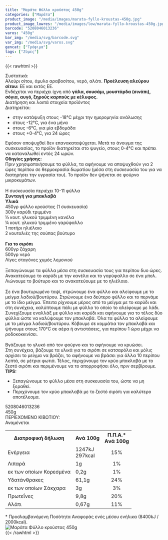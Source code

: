 ```yaml
---
title: "Μαράτα Φύλλο κρούστας 450g"
categories: ["Μαράτα"]
product_image: "/media/images/marata-fyllo-kroustas-450g.jpg"
product_image_lowres: "/media/images/low/marata-fyllo-kroustas-450g.jpg"
barcode: "5208046013236"
varos: "450g"
bar_img: "/media/svg/barcode.svg"
var_img: "/media/svg/varos.svg"
gencat: ["Τρόφιμα"]
tags: ["Ζύμες"]
---
```

{{< rawhtml >}}

<div class="sload264"><div class="product"><div id="sistatika">Συστατικά:</div><div class="alltext">Αλεύρι σίτου, άμυλο αραβοσίτου, νερό, αλάτι. <strong>Προέλευση αλεύρου σίτου:</strong> ΕΕ και εκτός ΕΕ.<br>Ενδέχεται να περιέχει ίχνη από <strong>γάλα, σουσάμι, μουστάρδα (σινάπι), σόγια, αυγό, ξηρούς καρπούς με κέλυφος.</strong></div><div id="loipa">Διατήρηση και λοιπά στοιχεία προϊόντος</div><div class="alltext">Διατηρείται:<ul><li>στην κατάψυξη στους -18°C μέχρι την ημερομηνία ανάλωσης</li><li>στους -12°C, για ένα μήνα</li><li>στους -6°C, για μία εβδομάδα</li><li>στους +0-4°C, για 24 ώρες</li></ul>Εφόσον αποψυχθεί δεν επανακαταψύχεται. Μετά το άνοιγμα της συσκευασίας, το προϊόν διατηρείται στο ψυγείο, στους 0-4°C και πρέπει να καταναλωθεί εντός 24 ωρών.</div><div class="sred sp15"><b>Οδηγίες χρήσης:</b><br>Πριν χρησιμοποιήσουμε τα φύλλα, τα αφήνουμε να αποψυχθούν για 2 ώρες περίπου σε θερμοκρασία δωματίου (µέσα στη συσκευασία του για να διατηρήσει την υγρασία του). Το προϊόν δεν ψήνεται σε φούρνο μικροκυμάτων.<br><br><div class="seee st333 sp10 sdt sfwb">Η συσκευασία περιέχει 10-11 φύλλα</div></div><div class="keno"></div><div class="s333 steee sp1015" style="font-weight:700">Συνταγή για μπακλαβά</div><div class="all2"><b>Υλικά</b><br>450γρ φύλλο κρούστας (1 συσκευασία)<br>300γ καρύδι τριμμένο<br>½ κουτ. γλυκού τριμμένη κανέλα<br>¼ κουτ. γλυκού τριμμένο γαρύφαλλο<br>1 ποτήρι ηλιέλαιο<br>2 κουταλιές της σούπας βούτυρο<br><br><b>Για το σιρόπι</b><br>600γρ ζάχαρη<br>500γρ νερό<br>Λίγες σταγόνες χυμός λεμονιού<br><br>Ξεπαγώνουμε τα φύλλα μέσα στη συσκευασία τους για περίπου δυο ώρες.<br>Ανακατεύουμε το καρύδι με την κανέλα και το γαρύφαλλο σε ένα μπολ. Λιώνουμε το βούτυρο και το ανακατεύουμε με το ηλιέλαιο.<br><br>Σε ένα βουτυρωμένο ταψί, στρώνουμε ένα φύλλο και αλείφουμε με το μείγμα λαδιού/βουτύρου. Στρώνουμε ένα δεύτερο φύλλο και το περνάμε με το ίδιο μείγμα. Έπειτα ρίχνουμε μέρος από το μείγμα με το καρύδι και στη συνέχεια, καλύπτουμε πάλι με φύλλο το οποίο το αλείφουμε με λάδι. Συνεχίζουμε εναλλάξ με φύλλο και καρύδι και αφήνουμε για το τέλος δύο φύλλα ώστε να καλύψουμε τον μπακλαβά. Όλα τα φύλλα τα αλείφουμε με το μείγμα λαδιού/βουτύρου. Κόβουμε σε κομμάτια τον μπακλαβά και ψήνουμε στους 170°C σε αέρα ή αντιστάσεις, για περίπου 1 ώρα μέχρι να ροδοκοκκινίσει.<br><br>Βγάζουμε το γλυκό από τον φούρνο και το αφήνουμε να κρυώσει.<br>Στη συνέχεια, βάζουμε τα υλικά για το σιρόπι σε κατσαρόλα και μόλις αρχίσει το μείγμα να βράζει, το αφήνουμε να βράσει για άλλα 10 περίπου λεπτά, σε μέτρια φωτιά. Τέλος, περιχύνουμε τον κρύο μπακλαβά με το ζεστό σιρόπι και περιμένουμε να το απορροφήσει όλο, πριν σερβίρουμε.</div><div class="sorange st333 sp15"><div class="sbb2 sp015"><b>TIPS:</b></div><ul><li>Ξεπαγώνουμε το φύλλο μέσα στη συσκευασία του, ώστε να μη ξεραθεί.</li><li>Περιχύνουμε τον κρύο μπακλαβά με το ζεστό σιρόπι για καλύτερο αποτέλεσμα.</li></ul></div><div class="keno"></div><div id="barcode"><div id="barimage1"></div><span id="bartext">5208046013236</span></div><div id="varos"><div id="varosimage1"></div><span id="varostext">450g</span></div><div id="kivotio">ΠΕΡΙΕΧΟΜΕΝΟ ΚΙΒΩΤΙΟΥ:<br>Αναμένεται</div><div class="tabout"><table id="diatable"><tbody><tr><th>Διατροφική δήλωση</th><th>Ανά 100g</th><th>Π.Π.Α.*<br>Aνά 100g</th></tr><tr><td class="texr2">Ενέργεια</td><td class="texr">1247kJ<br>297kcal</td><td class="texr" style="text-align:center">15%</td></tr><tr><td class="texr2">Λιπαρά</td><td class="texr">1g</td><td class="texr" style="text-align:center">1%</td></tr><tr><td class="gray">εκ των οποίων Κορεσµένα</td><td class="gray2">0,2g</td><td class="gray2" style="text-align:center">1%</td></tr><tr><td class="texr2">Yδατάνθρακες</td><td class="texr">61,1g</td><td class="texr" style="text-align:center">24%</td></tr><tr><td class="gray">εκ των οποίων Σάκχαρα</td><td class="gray2">3g</td><td class="gray2" style="text-align:center">3%</td></tr><tr><td class="texr2">Πρωτεΐνες</td><td class="texr">9,8g</td><td class="texr" style="text-align:center">20%</td></tr><tr><td class="texr2">Αλάτι</td><td class="texr">0,67g</td><td class="texr" style="text-align:center">11%</td></tr></tbody></table></div><div class="alltext">* Προσλαμβανόμενη Ποσότητα Αναφοράς ενός μέσου ενήλικα (8400kJ / 2000kcal).</div><div class="pimg"><img alt="Μαράτα Φύλλο κρούστας 450g" title="Μαράτα Φύλλο κρούστας 450g" src="/media/images/marata-fyllo-kroustas-450g.jpg"></div></div></div>
{{< /rawhtml >}}


